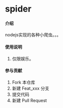 # spider

#### 介绍
nodejs实现的各种小爬虫。。。

#### 使用说明

1.  仅限娱乐。

#### 参与贡献

1.  Fork 本仓库
2.  新建 Feat_xxx 分支
3.  提交代码
4.  新建 Pull Request
